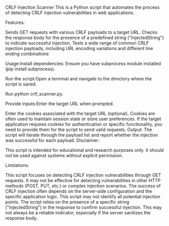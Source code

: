 CRLF Injection Scanner
This is a Python script that automates the process of detecting CRLF injection vulnerabilities in web applications.

Features:

Sends GET requests with various CRLF payloads to a target URL.
Checks the response body for the presence of a predefined string ("InjectedString") to indicate successful injection.
Tests a wide range of common CRLF injection payloads, including URL encoding variations and different line ending combinations

Usage:Install dependencies: Ensure you have subprocess module installed (pip install subprocess).

Run the script:Open a terminal and navigate to the directory where the script is saved.

Run python crlf_scanner.py.

Provide inputs:Enter the target URL when prompted.

Enter the cookies associated with the target URL (optional).
Cookies are often used to maintain session state or store user preferences. If the target application requires cookies for authentication or specific functionality, you need to provide them for the script to send valid requests.
Output:
The script will iterate through the payload list and report whether the injection was successful for each payload.
Disclaimer:

This script is intended for educational and research purposes only. It should not be used against systems without explicit permission.

Limitations:

This script focuses on detecting CRLF injection vulnerabilities through GET requests. It may not be effective for detecting vulnerabilities in other HTTP methods (POST, PUT, etc.) or complex injection scenarios.
The success of CRLF injection often depends on the server-side configuration and the specific application logic. This script may not identify all potential injection points.
The script relies on the presence of a specific string ("InjectedString") in the response to confirm successful injection. This may not always be a reliable indicator, especially if the server sanitizes the response body.
